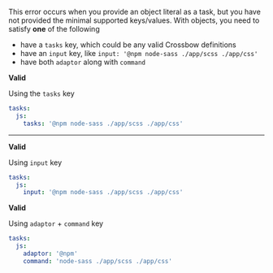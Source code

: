 This error occurs when you provide an object literal as a task, but you have not provided
the minimal supported keys/values. With objects, you need to satisfy **one** of the following

- have a `tasks` key, which could be any valid Crossbow definitions
- have an `input` key, like `input: '@npm node-sass ./app/scss ./app/css'`
- have both `adaptor` along with `command`


**Valid**

Using the `tasks` key

```yaml
tasks:
  js:
    tasks: '@npm node-sass ./app/scss ./app/css'
```
---

**Valid**

Using `input` key

```yaml
tasks:
  js:
    input: '@npm node-sass ./app/scss ./app/css'
```

**Valid**

Using `adaptor` + `command` key

```yaml
tasks:
  js:
    adaptor: '@npm'
    command: 'node-sass ./app/scss ./app/css'
```